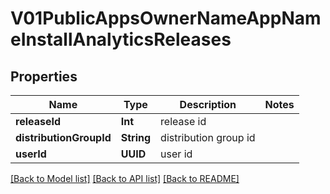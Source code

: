 # V01PublicAppsOwnerNameAppNameInstallAnalyticsReleases

## Properties
Name | Type | Description | Notes
------------ | ------------- | ------------- | -------------
**releaseId** | **Int** | release id | 
**distributionGroupId** | **String** | distribution group id | 
**userId** | **UUID** | user id | 

[[Back to Model list]](../README.md#documentation-for-models) [[Back to API list]](../README.md#documentation-for-api-endpoints) [[Back to README]](../README.md)


